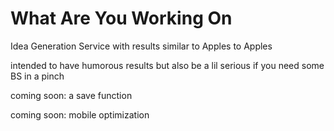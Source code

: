 # What Are You Working On
Idea Generation Service with results similar to Apples to Apples

intended to have humorous results but also be a lil serious if you need some BS in a pinch

coming soon: a save function

coming soon: mobile optimization
